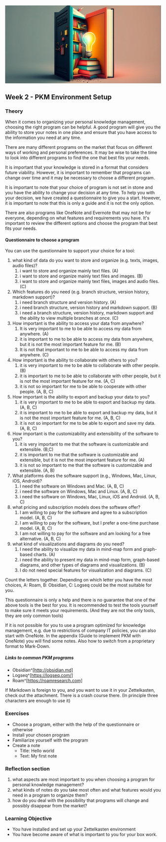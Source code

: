 ![Wählen eines Programms für die PKM-Umgebung](images/woche2.png)
## Week 2 - PKM Environment Setup

### Theory

When it comes to organizing your personal knowledge management, choosing the right program can be helpful. A good program will give you the ability to store your notes in one place and ensure that you have access to the information you need at any time.

There are many different programs on the market that focus on different ways of working and personal preferences. It may be wise to take the time to look into different programs to find the one that best fits your needs.

It is important that your knowledge is stored in a format that considers future viability. However, it is important to remember that programs can change over time and it may be necessary to choose a different program.

It is important to note that your choice of program is not set in stone and you have the ability to change your decision at any time. To help you with your decision, we have created a questionnaire to give you a start. However, it is important to note that this is only a guide and it is not the only option.

There are also programs like OneNote and Evernote that may not be for everyone, depending on what features and requirements you have. It's important to review the different options and choose the program that best fits your needs.


#### Questionnaire to choose a program
You can use the questionnaire to support your choice for a tool:

1. what kind of data do you want to store and organize (e.g. texts, images, audio files)?
	1. i want to store and organize mainly text files. (A)
	2. i want to store and organize mainly text files and images. (B)
	3. i want to store and organize mainly text files, images and audio files. (C)
2. Which features do you need (e.g. branch structure, version history, markdown support)?
	1. i need branch structure and version history. (A)
	2. i need branch structure, version history and markdown support. (B)
	3. i need a branch structure, version history, markdown support and the ability to view multiple branches at once. (C)
3. How important is the ability to access your data from anywhere?
	1. It is very important to me to be able to access my data from anywhere. (A)
	2. it is important to me to be able to access my data from anywhere, but it is not the most important feature for me. (B)
	3. It is not that important to me to be able to access my data from anywhere. (C)
4. How important is the ability to collaborate with others to you?
	1. it is very important to me to be able to collaborate with other people. (B)
	2. it is important to me to be able to collaborate with other people, but it is not the most important feature for me. (A, C)
	3. it is not so important for me to be able to cooperate with other people. (A, B, C)
5. How important is the ability to export and backup your data to you?
	1. it is very important to me to be able to export and backup my data. (A, B, C)
	2. it is important to me to be able to export and backup my data, but it is not the most important feature for me. (A, B, C)
	3. it is not so important for me to be able to export and save my data. (A, B, C)
6. How important is the customizability and extensibility of the software to you?
	1. it is very important to me that the software is customizable and extensible. (B,C)
	2. it is important to me that the software is customizable and extensible, but it is not the most important feature for me. (A)
	3. it is not so important to me that the software is customizable and extensible. (A, B)
7. What platforms does the software support (e.g., Windows, Mac, Linux, iOS, Android)?
	1. I need the software on Windows and Mac. (A, B, C)
	2. i need the software on Windows, Mac and Linux. (A, B, C)
	3. i need the software on Windows, Mac, Linux, iOS and Android. (A, B, C)
8. what pricing and subscription models does the software offer?
	1. I am willing to pay for the software and agree to a subscription model. (A, B, C)
	2. I am willing to pay for the software, but I prefer a one-time purchase model. (A, B, C)
	3. I am not willing to pay for the software and am looking for a free alternative. (A, B, C)
9. what kind of visualizations and diagrams do you need?
	1. I need the ability to visualize my data in mind-map form and graph-based charts. (A)
	2. i need the ability to present my data in mind-map form, graph-based diagrams, and other types of diagrams and visualizations. (B)
	3. I do not need special features for visualization and diagrams. (C)

Count the letters together. Depending on which letter you have the most choices, A: Roam, B: Obsidian, C: Logseq could be the most suitable for you.

This questionnaire is only a help and there is no guarantee that one of the above tools is the best for you. It is recommended to test the tools yourself to make sure it meets your requirements.
(And they are not the only tools, they are only common tools)

If it is not possible for you to use a program optimized for knowledge management, e.g. due to restrictions of company IT policies, you can also start with OneNote. In the appendix (Guide to implement PKM with OneNote) you will find some notes. Also how to switch from a proprietary format to Mark-Down.

##### Links to common PKM programs
- Obsidian^[http://obsidian.md]
- Logseq^[https://logseq.com/]
- Roam^[https://roamresearch.com]

If Markdown is foreign to you, and you want to use it in your Zettelkasten, check out the attachment. There is a crash course there. (In principle three characters are enough to use it)


### Exercises
- Choose a program, either with the help of the questionnaire or otherwise
- Install your chosen program
- Familiarize yourself with the program
- Create a note
	- Title: Hello world
	- Text: My first note

### Reflection section
1. what aspects are most important to you when choosing a program for personal knowledge management?
2. what kinds of notes do you take most often and what features would you need in a program to organize them?
3. how do you deal with the possibility that programs will change and possibly disappear from the market?

### Learning Objective
- You have installed and set up your Zettelkasten environment
- You have become aware of what is important to you for your box work.
<script src="https://giscus.app/client.js"
        data-repo="cogneon/lernos-zettelkasten"
        data-repo-id="R_kgDOI5YY1w"
        data-category="Announcements"
        data-category-id="DIC_kwDOI5YY184CUTx3"
        data-mapping="pathname"
        data-strict="0"
        data-reactions-enabled="1"
        data-emit-metadata="0"
        data-input-position="bottom"
        data-theme="light"
        data-lang="en"
        crossorigin="anonymous"
        async>
</script>
